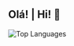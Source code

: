 ## Olá! | Hi! 👋

<!--
**Disklo/Disklo** is a ✨ _special_ ✨ repository because its `README.md` (this file) appears on your GitHub profile.

Here are some ideas to get you started:

- 🔭 I’m currently working on ...
- 🌱 I’m currently learning ...
- 👯 I’m looking to collaborate on ...
- 🤔 I’m looking for help with ...
- 💬 Ask me about ...
- 📫 How to reach me: ...
- 😄 Pronouns: ...
- ⚡ Fun fact: ...
-->

<!-- Top Languages -->
![Top Languages](https://github-readme-stats.vercel.app/api/top-langs/?username=Disklo&layout=compact&theme=dark)
